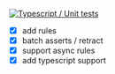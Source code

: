 [![Typescript / Unit tests](https://github.com/paulsonnentag/mini-datalog/actions/workflows/checks.yml/badge.svg)](https://github.com/paulsonnentag/mini-datalog/actions/workflows/checks.yml)

- [x] add rules
- [x] batch asserts / retract
- [x] support async rules
- [x] add typescript support
